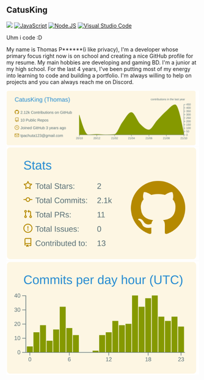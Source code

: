 ## CatusKing

![](https://dcbadge.vercel.app/api/shield/473110112844644372?theme=clean&logoColor=f003fc)
[![JavaScript](https://img.shields.io/badge/JavaScript-F7DF1E?style=for-the-badge&logo=javascript&logoColor=white&labelColor=101010)](https://www.javascript.com/)
[![Node.JS](https://img.shields.io/badge/Node.JS-339933?style=for-the-badge&logo=node.js&logoColor=white&labelColor=101010)](https://nodejs.org/)
[![Visual Studio Code](https://img.shields.io/badge/Visual%20Studio%20Code-0078d7.svg?style=for-the-badge&logo=visual-studio-code&logoColor=white&labelColor=101010)](https://code.visualstudio.com/)

Uhm i code :D

My name is Thomas P\*\*\*\*\*\*(i like privacy), I'm a developer whose primary focus right now is on school and creating a nice GitHub profile for my resume. My main hobbies are developing and gaming BD. I'm a junior at my high school. For the last 4 years, I've been putting most of my energy into learning to code and building a portfolio. I'm always willing to help on projects and you can always reach me on Discord.

![](https://raw.githubusercontent.com/CatusKing/CatusKing/master/profile-summary-card-output/solarized/0-profile-details.svg)
![](https://raw.githubusercontent.com/CatusKing/CatusKing/master/profile-summary-card-output/solarized/3-stats.svg) ![](https://raw.githubusercontent.com/CatusKing/CatusKing/master/profile-summary-card-output/solarized/4-productive-time.svg)
